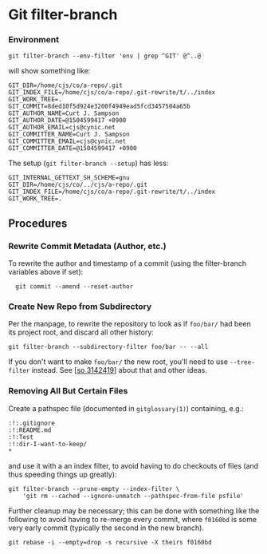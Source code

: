 Git filter-branch
=================

### Environment

    git filter-branch --env-filter 'env | grep ^GIT' @^..@

will show something like:

    GIT_DIR=/home/cjs/co/a-repo/.git
    GIT_INDEX_FILE=/home/cjs/co/a-repo/.git-rewrite/t/../index
    GIT_WORK_TREE=.
    GIT_COMMIT=8ded10f5d924e3200f4949ead5fcd3457504a65b
    GIT_AUTHOR_NAME=Curt J. Sampson
    GIT_AUTHOR_DATE=@1504599417 +0900
    GIT_AUTHOR_EMAIL=cjs@cynic.net
    GIT_COMMITTER_NAME=Curt J. Sampson
    GIT_COMMITTER_EMAIL=cjs@cynic.net
    GIT_COMMITTER_DATE=@1504599417 +0900

The setup (`git filter-branch --setup`) has less:

    GIT_INTERNAL_GETTEXT_SH_SCHEME=gnu
    GIT_DIR=/home/cjs/co/../cjs/a-repo/.git
    GIT_INDEX_FILE=/home/cjs/co/a-repo/.git-rewrite/t/../index
    GIT_WORK_TREE=.


Procedures
----------

### Rewrite Commit Metadata (Author, etc.)

To rewrite the author and timestamp of a commit (using the filter-branch
variables above if set):

      git commit --amend --reset-author

### Create New Repo from Subdirectory

Per the manpage, to rewrite the repository to look as if `foo/bar/` had
been its project root, and discard all other history:

    git filter-branch --subdirectory-filter foo/bar -- --all

If you don't want to make `foo/bar/` the new root, you'll need to use
`--tree-filter` instead. See [[so 3142419]] about that and other ideas.

### Removing All But Certain Files

Create a pathspec file (documented in `gitglossary(1)`) containing, e.g.:

    :!:.gitignore
    :!:README.md
    :!:Test
    :!:dir-I-want-to-keep/
    *

and use it with a an index filter, to avoid having to do checkouts of
files (and thus speeding things up greatly):

    git filter-branch --prune-empty --index-filter \
        'git rm --cached --ignore-unmatch --pathspec-from-file psfile'

Further cleanup may be necessary; this can be done with something like the
following to avoid having to re-merge every commit, where `f0160bd` is some
very early commit (typically the second in the new branch).

    git rebase -i --empty=drop -s recursive -X theirs f0160bd



<!-------------------------------------------------------------------->
[so 3142419]: https://stackoverflow.com/q/3142419/107294
